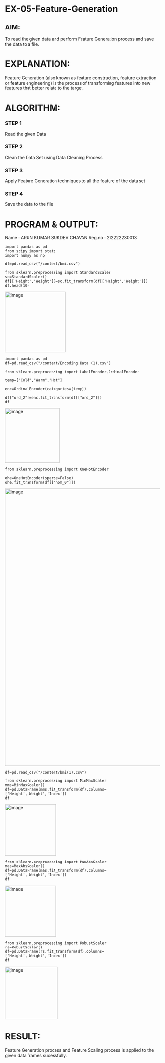 # EX-05-Feature-Generation


## AIM:
To read the given data and perform Feature Generation process and save the data to a file. 

# EXPLANATION:
Feature Generation (also known as feature construction, feature extraction or feature engineering) is the process of transforming features into new features that better relate to the target.
 

# ALGORITHM:
### STEP 1
Read the given Data
### STEP 2
Clean the Data Set using Data Cleaning Process
### STEP 3
Apply Feature Generation techniques to all the feature of the data set
### STEP 4
Save the data to the file

# PROGRAM & OUTPUT:
Name : ARUN KUMAR SUKDEV CHAVAN
Reg.no : 212222230013

```
import pandas as pd
from scipy import stats
import numpy as np
```
```
df=pd.read_csv("/content/bmi.csv")
```
```
from sklearn.preprocessing import StandardScaler
sc=StandardScaler()
df[['Height','Weight']]=sc.fit_transform(df[['Height','Weight']])
df.head(10)
```
<img width="197" alt="image" src="https://github.com/TejaswiniGugananthan/EX-05-Feature-Generation/assets/121222763/cb5339d6-d0c8-451e-9892-d67d3973888c">

```
import pandas as pd
df=pd.read_csv("/content/Encoding Data (1).csv")
```
```
from sklearn.preprocessing import LabelEncoder,OrdinalEncoder

temp=["Cold","Warm","Hot"]

enc=OrdinalEncoder(categories=[temp])
```
```
df["ord_2"]=enc.fit_transform(df[["ord_2"]])
df
```
<img width="178" alt="image" src="https://github.com/TejaswiniGugananthan/EX-05-Feature-Generation/assets/121222763/f0aff14b-06bc-4597-b637-0f9695d8733c">

```
from sklearn.preprocessing import OneHotEncoder
```
```
ohe=OneHotEncoder(sparse=False)
ohe.fit_transform(df[["nom_0"]])
```
<img width="902" alt="image" src="https://github.com/TejaswiniGugananthan/EX-05-Feature-Generation/assets/121222763/5ad23f86-e352-4aa2-a947-7e6f74c6fd32">

```
df=pd.read_csv("/content/bmi(1).csv")
```
```
from sklearn.preprocessing import MinMaxScaler
mms=MinMaxScaler()
df=pd.DataFrame(mms.fit_transform(df),columns=['Height','Weight','Index'])
df
```
<img width="166" alt="image" src="https://github.com/TejaswiniGugananthan/EX-05-Feature-Generation/assets/121222763/f35107b7-61a9-4504-ab31-37631939a078">

```
from sklearn.preprocessing import MaxAbsScaler
mas=MaxAbsScaler()
df=pd.DataFrame(mas.fit_transform(df),columns=['Height','Weight','Index'])
df
```
<img width="166" alt="image" src="https://github.com/TejaswiniGugananthan/EX-05-Feature-Generation/assets/121222763/8352a24d-b87d-4eac-b14b-e6851d0c8e72">

```
from sklearn.preprocessing import RobustScaler
rs=RobustScaler()
df=pd.DataFrame(rs.fit_transform(df),columns=['Height','Weight','Index'])
df
```
<img width="171" alt="image" src="https://github.com/TejaswiniGugananthan/EX-05-Feature-Generation/assets/121222763/fee61260-15b8-49ff-8871-398abeb5bc14">

# RESULT:
Feature Generation process and Feature Scaling process is applied to the given data frames sucessfully.
